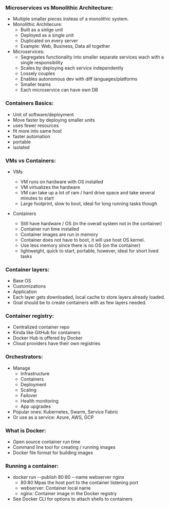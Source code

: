 ### Microservices vs Monolithic Architecture:

- Multiple smaller pieces insteas of a monolithic system.
- Monolithic Architecure:
  - Built as a sinlge unit
  - Deployed as a single unit
  - Duplicated on every server
  - Example: Web, Business, Data all together
- Microservices:
  - Segregates functionality into smaller separate services wach with a single responsibility
  - Scales by deploying each service independently
  - Lossely couples
  - Enables autonomous dev with diff languages/platforms
  - Smaller teams
  - Each microservice can have own DB

### Containers Basics:

- Unit of software/deployment
- Move faster by deploying smaller units
- uses fewer resources
- fit more into same host
- faster automation
- portable
- isolated

### VMs vs Containers:

- VMs

  - VM runs on hardware with OS installed
  - VM virtualizes the hardware
  - VM can take up a lot of ram / hard drive space and take several minutes to start
  - Large footprint, slow to boot, ideal for long running tasks though

- Containers
  - Still have hardware / OS (in the overall system not in the container)
  - Container run time installed
  - Container images are run in memory
  - Container does not have to boot, it will use host OS kernel.
  - Use less memory since there is no OS (on the container)
  - lightweight, quick to start, portable, however, ideal for short lived tasks

### Container layers:

- Base OS
- Customizations
- Application
- Each layer gets downloaded, local cache to store layers already loaded.
- Goal should be to create containers with as few layers needed.

### Container registry:

- Centralized container repo
- Kinda like GitHub for containers
- Docker Hub is offered by Docker
- Cloud providers have their own registries

### Orchestrators:

- Manage
  - Infrastructure
  - Containers
  - Deployment
  - Scaling
  - Failover
  - Health monitoring
  - App upgrades
- Popular ones: Kubernetes, Swarm, Service Fabric
- Or use as a service: Azure, AWS, GCP

### What is Docker:

- Open source container run time
- Command line tool for creating / running images
- Docker file format for building images

### Running a container:

- docker run --publish 80:80 --name webserver nginx
  - 80:80 Mpas the host port to the container listening port
  - webserver: Container local name
  - nginx: Container image in the Docker registry
- See Docker CLI for options to attach shells to containers
